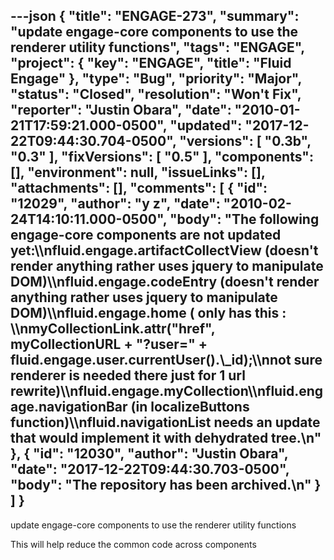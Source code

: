 ---json
{
  "title": "ENGAGE-273",
  "summary": "update engage-core components to use the renderer utility functions",
  "tags": "ENGAGE",
  "project": {
    "key": "ENGAGE",
    "title": "Fluid Engage"
  },
  "type": "Bug",
  "priority": "Major",
  "status": "Closed",
  "resolution": "Won't Fix",
  "reporter": "Justin Obara",
  "date": "2010-01-21T17:59:21.000-0500",
  "updated": "2017-12-22T09:44:30.704-0500",
  "versions": [
    "0.3b",
    "0.3"
  ],
  "fixVersions": [
    "0.5"
  ],
  "components": [],
  "environment": null,
  "issueLinks": [],
  "attachments": [],
  "comments": [
    {
      "id": "12029",
      "author": "y z",
      "date": "2010-02-24T14:10:11.000-0500",
      "body": "The following engage-core components are not updated yet:\\\nfluid.engage.artifactCollectView (doesn't render anything rather uses jquery to manipulate DOM)\\\nfluid.engage.codeEntry (doesn't render anything rather uses jquery to manipulate DOM)\\\nfluid.engage.home ( only has this : \\\nmyCollectionLink.attr(\"href\", myCollectionURL + \"?user=\" + fluid.engage.user.currentUser().\\_id);\\\nnot sure renderer is needed there just for 1 url rewrite)\\\nfluid.engage.myCollection\\\nfluid.engage.navigationBar (in localizeButtons function)\\\nfluid.navigationList needs an update that would implement it with dehydrated tree.\n"
    },
    {
      "id": "12030",
      "author": "Justin Obara",
      "date": "2017-12-22T09:44:30.703-0500",
      "body": "The repository has been archived.\n"
    }
  ]
}
---
update engage-core components to use the renderer utility functions

This will help reduce the common code across components

        
